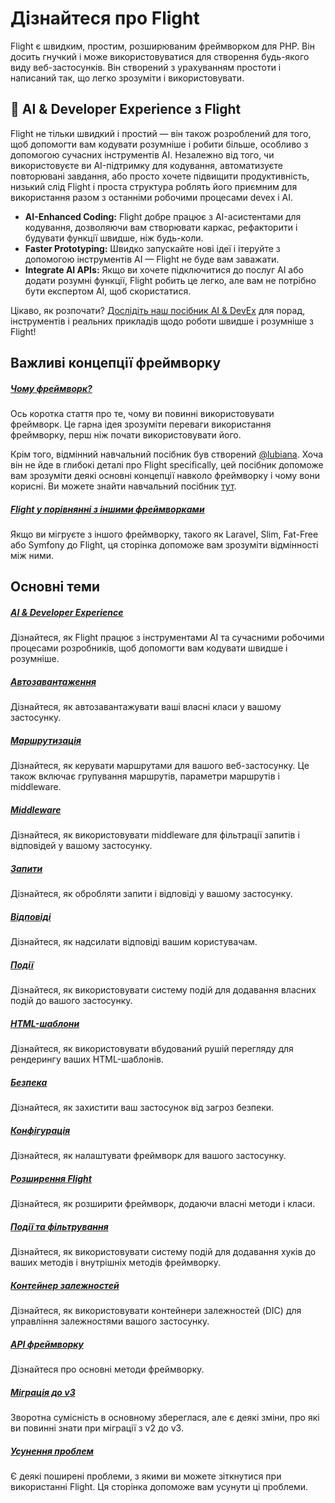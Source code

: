 # Дізнайтеся про Flight

Flight є швидким, простим, розширюваним фреймворком для PHP. Він досить гнучкий і може використовуватися для створення будь-якого виду веб-застосунків. 
Він створений з урахуванням простоти і написаний так, що легко зрозуміти і використовувати.

## 🚀 AI & Developer Experience з Flight

Flight не тільки швидкий і простий — він також розроблений для того, щоб допомогти вам кодувати розумніше і робити більше, особливо з допомогою сучасних інструментів AI. Незалежно від того, чи використовуєте ви AI-підтримку для кодування, автоматизуєте повторювані завдання, або просто хочете підвищити продуктивність, низький слід Flight і проста структура роблять його приємним для використання разом з останніми робочими процесами devex і AI.

- **AI-Enhanced Coding:** Flight добре працює з AI-асистентами для кодування, дозволяючи вам створювати каркас, рефакторити і будувати функції швидше, ніж будь-коли.
- **Faster Prototyping:** Швидко запускайте нові ідеї і ітеруйте з допомогою інструментів AI — Flight не буде вам заважати.
- **Integrate AI APIs:** Якщо ви хочете підключитися до послуг AI або додати розумні функції, Flight робить це легко, але вам не потрібно бути експертом AI, щоб скористатися.

Цікаво, як розпочати? [Дослідіть наш посібник AI & DevEx](/learn/ai) для порад, інструментів і реальних прикладів щодо роботи швидше і розумніше з Flight!

## Важливі концепції фреймворку

##### [Чому фреймворк?](/learn/why-frameworks)

Ось коротка стаття про те, чому ви повинні використовувати фреймворк. Це гарна ідея зрозуміти переваги використання фреймворку, перш ніж почати використовувати його.

Крім того, відмінний навчальний посібник був створений [@lubiana](https://git.php.fail/lubiana). Хоча він не йде в глибокі деталі про Flight specifically, 
цей посібник допоможе вам зрозуміти деякі основні концепції навколо фреймворку і чому вони корисні. 
Ви можете знайти навчальний посібник [тут](https://git.php.fail/lubiana/no-framework-tutorial/src/branch/master/README.md).

##### [Flight у порівнянні з іншими фреймворками](/learn/flight-vs-another-framework)
Якщо ви мігруєте з іншого фреймворку, такого як Laravel, Slim, Fat-Free або Symfony до Flight, ця сторінка допоможе вам зрозуміти відмінності між ними.

## Основні теми

##### [AI & Developer Experience](/learn/ai)
Дізнайтеся, як Flight працює з інструментами AI та сучасними робочими процесами розробників, щоб допомогти вам кодувати швидше і розумніше.

##### [Автозавантаження](/learn/autoloading)

Дізнайтеся, як автозавантажувати ваші власні класи у вашому застосунку.

##### [Маршрутизація](/learn/routing)

Дізнайтеся, як керувати маршрутами для вашого веб-застосунку. Це також включає групування маршрутів, параметри маршрутів і middleware.

##### [Middleware](/learn/middleware)

Дізнайтеся, як використовувати middleware для фільтрації запитів і відповідей у вашому застосунку.

##### [Запити](/learn/requests)

Дізнайтеся, як обробляти запити і відповіді у вашому застосунку.

##### [Відповіді](/learn/responses)

Дізнайтеся, як надсилати відповіді вашим користувачам.

##### [Події](/learn/events)

Дізнайтеся, як використовувати систему подій для додавання власних подій до вашого застосунку.

##### [HTML-шаблони](/learn/templates)

Дізнайтеся, як використовувати вбудований рушій перегляду для рендерингу ваших HTML-шаблонів.

##### [Безпека](/learn/security)

Дізнайтеся, як захистити ваш застосунок від загроз безпеки.

##### [Конфігурація](/learn/configuration)

Дізнайтеся, як налаштувати фреймворк для вашого застосунку.

##### [Розширення Flight](/learn/extending)

Дізнайтеся, як розширити фреймворк, додаючи власні методи і класи.

##### [Події та фільтрування](/learn/filtering)

Дізнайтеся, як використовувати систему подій для додавання хуків до ваших методів і внутрішніх методів фреймворку.

##### [Контейнер залежностей](/learn/dependency-injection-container)

Дізнайтеся, як використовувати контейнери залежностей (DIC) для управління залежностями вашого застосунку.

##### [API фреймворку](/learn/api)

Дізнайтеся про основні методи фреймворку.

##### [Міграція до v3](/learn/migrating-to-v3)
Зворотна сумісність в основному збереглася, але є деякі зміни, про які ви повинні знати при міграції з v2 до v3.

##### [Усунення проблем](/learn/troubleshooting)
Є деякі поширені проблеми, з якими ви можете зіткнутися при використанні Flight. Ця сторінка допоможе вам усунути ці проблеми.